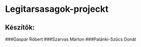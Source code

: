 # Legitarsasagok-projeckt

## Készítők:
  ###Gáspár Róbert
  ###Szarvas Márton
  ###Palánki-Szűcs Donát

